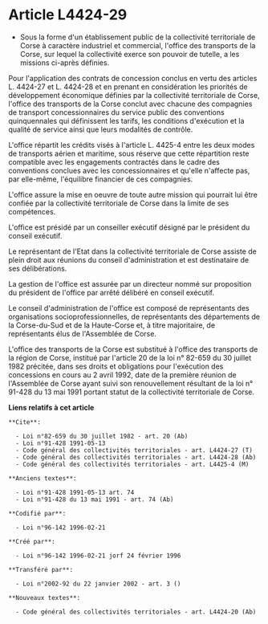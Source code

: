 # Article L4424-29

- Sous la forme d'un établissement public de la collectivité territoriale de Corse à caractère industriel et commercial,
l'office des transports de la Corse, sur lequel la collectivité exerce son pouvoir de tutelle, a les missions ci-après
définies.

Pour l'application des contrats de concession conclus en vertu des articles L. 4424-27 et L. 4424-28 et en prenant en
considération les priorités de développement économique définies par la collectivité territoriale de Corse, l'office des
transports de la Corse conclut avec chacune des compagnies de transport concessionnaires du service public des conventions
quinquennales qui définissent les tarifs, les conditions d'exécution et la qualité de service ainsi que leurs modalités de
contrôle.

L'office répartit les crédits visés à l'article L. 4425-4 entre les deux modes de transports aérien et maritime, sous réserve
que cette répartition reste compatible avec les engagements contractés dans le cadre des conventions conclues avec les
concessionnaires et qu'elle n'affecte pas, par elle-même, l'équilibre financier de ces compagnies.

L'office assure la mise en oeuvre de toute autre mission qui pourrait lui être confiée par la collectivité territoriale de
Corse dans la limite de ses compétences.

L'office est présidé par un conseiller exécutif désigné par le président du conseil exécutif.

Le représentant de l'Etat dans la collectivité territoriale de Corse assiste de plein droit aux réunions du conseil
d'administration et est destinataire de ses délibérations.

La gestion de l'office est assurée par un directeur nommé sur proposition du président de l'office par arrêté délibéré en
conseil exécutif.

Le conseil d'administration de l'office est composé de représentants des organisations socioprofessionnelles, de
représentants des départements de la Corse-du-Sud et de la Haute-Corse et, à titre majoritaire, de représentants élus de
l'Assemblée de Corse.

L'office des transports de la Corse est substitué à l'office des transports de la région de Corse, institué par l'article 20
de la loi n° 82-659 du 30 juillet 1982 précitée, dans ses droits et obligations pour l'exécution des concessions en cours au
2 avril 1992, date de la première réunion de l'Assemblée de Corse ayant suivi son renouvellement résultant de la loi n°
91-428 du 13 mai 1991 portant statut de la collectivité territoriale de Corse.

**Liens relatifs à cet article**

	**Cite**:

	  - Loi n°82-659 du 30 juillet 1982 - art. 20 (Ab)
	  - Loi n°91-428 1991-05-13
	  - Code général des collectivités territoriales - art. L4424-27 (T)
	  - Code général des collectivités territoriales - art. L4424-28 (Ab)
	  - Code général des collectivités territoriales - art. L4425-4 (M)

	**Anciens textes**:

	  - Loi n°91-428 1991-05-13 art. 74
	  - Loi n°91-428 du 13 mai 1991 - art. 74 (Ab)

	**Codifié par**:

	  - Loi n°96-142 1996-02-21

	**Créé par**:

	  - Loi n°96-142 1996-02-21 jorf 24 février 1996

	**Transféré par**:

	  - Loi n°2002-92 du 22 janvier 2002 - art. 3 ()

	**Nouveaux textes**:

	  - Code général des collectivités territoriales - art. L4424-20 (Ab)
